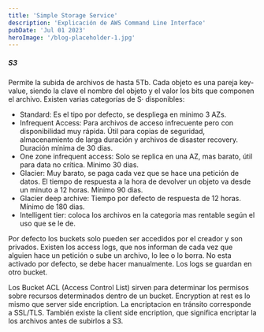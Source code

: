 ```yaml
---
title: 'Simple Storage Service'
description: 'Explicación de AWS Command Line Interface'
pubDate: 'Jul 01 2023'
heroImage: '/blog-placeholder-1.jpg'
---
```




##### S3

Permite la subida de archivos  de hasta 5Tb. Cada objeto es una pareja key-value, siendo la clave el nombre del objeto y el valor los bits que componen el archivo. Existen varias categorías de S· disponibles:

- Standard: Es el tipo por defecto, se despliega en minimo 3 AZs.
- Infrequent Access: Para archivos de acceso infrecuente pero con disponibilidad muy rápida. Útil para copias de seguridad, almacenamiento de larga duración y archivos de disaster recovery. Duración mínima de 30 dias.
- One zone infrequent access: Solo se replica en una AZ, mas barato, útil para data no crítica. Minimo 30 dias.
- Glacier: Muy barato, se paga cada vez que se hace una petición de datos. El tiempo de respuesta a la hora de devolver un objeto va desde un minuto a 12 horas. Mínimo 90 dias.
- Glacier deep archive: Tiempo por defecto de respuesta de 12 horas. Mínimo de 180 dias.
- Intelligent tier: coloca los archivos en la categoria mas rentable según el uso que se le de.

Por defecto los buckets solo pueden ser accedidos por el creador y son privados. Existen los access logs, que nos informan de cada vez que alguien hace un petición o sube un archivo, lo lee o lo borra. No esta activado por defecto, se debe hacer manualmente. Los logs se guardan en otro bucket.

Los Bucket ACL (Access Control List) sirven para determinar los permisos sobre recursos determinados dentro de un bucket. Encryption at rest es lo mismo que server side encription. La encriptacion en tránsito corresponde a SSL/TLS. También existe la client side encription, que significa encriptar la los archivos antes de subirlos a S3.
